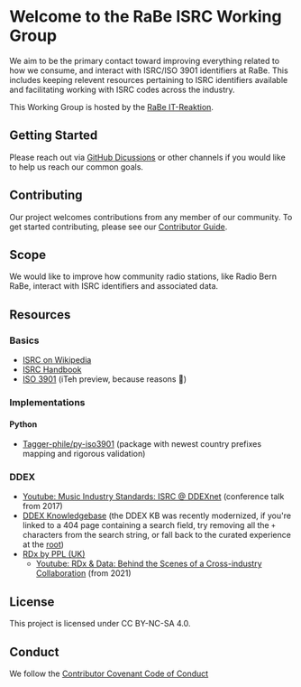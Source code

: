 # Welcome to the RaBe ISRC Working Group

We aim to be the primary contact toward improving everything related to how we
consume, and interact with ISRC/ISO 3901 identifiers at RaBe. This includes
keeping relevent resources pertaining to ISRC identifiers available and
facilitating working with ISRC codes across the industry.

This Working Group is hosted by the [RaBe IT-Reaktion](https://rabe.ch).

## Getting Started

Please reach out via [GitHub Dicussions](https://github.com/radiorabe/wg-isrc/discussions)
or other channels if you would like to help us reach our common goals.

## Contributing

Our project welcomes contributions from any member of our community. To get
started contributing, please see our [Contributor Guide](CONTRIBUTING.md).

## Scope

We would like to improve how community radio stations, like Radio Bern RaBe,
interact with ISRC identifiers and associated data.

## Resources

### Basics

* [ISRC on Wikipedia](https://en.wikipedia.org/wiki/International_Standard_Recording_Code)
* [ISRC Handbook](https://isrc.ifpi.org/en/isrc-standard/handbook)
* [ISO 3901](https://cdn.standards.iteh.ai/samples/64817/e4be2d27eaf6444f8ec7c42b9b741afc/ISO-3901-2019.pdf) (iTeh preview, because reasons 🤷)

### Implementations

#### Python

* [Tagger-phile/py-iso3901](https://github.com/Tagger-phile/py-iso3901) (package with newest country prefixes mapping and rigorous validation)

### DDEX

* [Youtube: Music Industry Standards: ISRC @ DDEXnet](https://www.youtube.com/watch?v=FmZycNImCqc) (conference talk from 2017)
* [DDEX Knowledgebase](https://kb.ddex.net/) (the DDEX KB was recently modernized, if you're linked to a 404 page containing a search field, try removing all the `+` characters from the search string, or fall back to the curated experience at the [root](https://kb.ddex.net/))
* [RDx by PPL (UK)](https://www.rdx-portal.org/)
  * [Youtube: RDx & Data: Behind the Scenes of a Cross-industry Collaboration](https://www.youtube.com/watch?v=Z5jcbNeQpUE) (from 2021)
  
## License

This project is licensed under CC BY-NC-SA 4.0.

## Conduct

We follow the [Contributor Covenant Code of Conduct](https://github.com/radiorabe/.github/blob/main/CODE_OF_CONDUCT.md)
